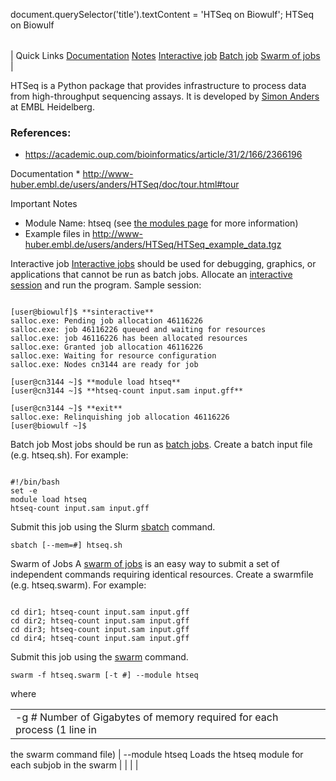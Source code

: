 

document.querySelector('title').textContent = 'HTSeq on Biowulf';
HTSeq on Biowulf


|  |
| --- |
| 
Quick Links
[Documentation](#doc)
[Notes](#notes)
[Interactive job](#int) 
[Batch job](#sbatch) 
[Swarm of jobs](#swarm) 
 |

  HTSeq is a Python package that provides infrastructure to process data from 
 high-throughput sequencing assays. It is developed by [Simon 
 Anders](http://www.embl.de/research/units/genome_biology/huber/members/index.php?s_personId=6001) at EMBL Heidelberg.



### References:

 * <https://academic.oup.com/bioinformatics/article/31/2/166/2366196>


Documentation * <http://www-huber.embl.de/users/anders/HTSeq/doc/tour.html#tour>


Important Notes
* Module Name: htseq (see [the modules 
 page](/apps/modules.html) for more information) 
 * Example files in <http://www-huber.embl.de/users/anders/HTSeq/HTSeq_example_data.tgz>



Interactive job
[Interactive jobs](/docs/userguide.html#int) should be used for debugging, graphics, or applications that cannot be run as batch jobs.
Allocate an [interactive session](/docs/userguide.html#int) and run the program. Sample session:



```

[user@biowulf]$ **sinteractive**
salloc.exe: Pending job allocation 46116226
salloc.exe: job 46116226 queued and waiting for resources
salloc.exe: job 46116226 has been allocated resources
salloc.exe: Granted job allocation 46116226
salloc.exe: Waiting for resource configuration
salloc.exe: Nodes cn3144 are ready for job

[user@cn3144 ~]$ **module load htseq**
[user@cn3144 ~]$ **htseq-count input.sam input.gff**

[user@cn3144 ~]$ **exit**
salloc.exe: Relinquishing job allocation 46116226
[user@biowulf ~]$

```


Batch job
Most jobs should be run as [batch jobs](/docs/userguide.html#submit). Create a batch input file (e.g. htseq.sh). For example:



```

#!/bin/bash
set -e
module load htseq
htseq-count input.sam input.gff
```

Submit this job using the Slurm [sbatch](/docs/userguide.html) command.



```
sbatch [--mem=#] htseq.sh
```

Swarm of Jobs 
A [swarm of jobs](/apps/swarm.html) is an easy way to submit a set of independent commands requiring identical resources.
Create a swarmfile (e.g. htseq.swarm). For example:



```

cd dir1; htseq-count input.sam input.gff
cd dir2; htseq-count input.sam input.gff
cd dir3; htseq-count input.sam input.gff
cd dir4; htseq-count input.sam input.gff

```

Submit this job using the [swarm](/apps/swarm.html) command.



```
swarm -f htseq.swarm [-t #] --module htseq
```

where
 

|  |  |  |  |
| --- | --- | --- | --- |
| -g *#*  Number of Gigabytes of memory required for each process (1 line in 
 the swarm command file) 
 | --module htseq Loads the htseq module for each subjob in the swarm 
  | |
 | |








